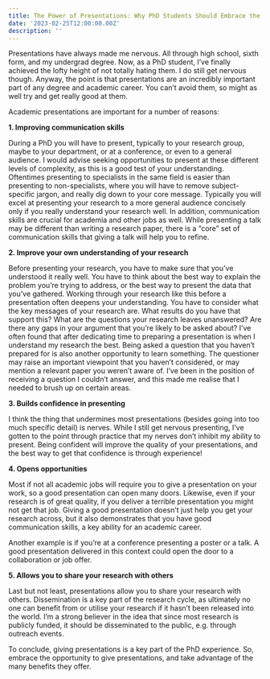 ```yaml
---
title: The Power of Presentations: Why PhD Students Should Embrace the Spotlight
date: '2023-02-25T12:00:00.00Z'
description: ''
---
```


Presentations have always made me nervous. All through high school, sixth form, and my undergrad degree. Now, as a PhD student, I’ve finally achieved the lofty height of not totally hating them. I do still get nervous though. Anyway, the point is that presentations are an incredibly important part of any degree and academic career. You can’t avoid them, so might as well try and get really good at them.

Academic presentations are important for a number of reasons:

**1. Improving communication skills**

During a PhD you will have to present, typically to your research group, maybe to your department, or at a conference, or even to a general audience. I would advise seeking opportunities to present at these different levels of complexity, as this is a good test of your understanding. Oftentimes presenting to specialists in the same field is easier than presenting to non-specialists, where you will have to remove subject-specific jargon, and really dig down to your core message. Typically you will excel at presenting your research to a more general audience concisely only if you really understand your research well.
In addition, communication skills are crucial for academia and other jobs as well. While presenting a talk may be different than writing a research paper, there is a “core” set of communication skills that giving a talk will help you to refine.

**2. Improve your own understanding of your research**

Before presenting your research, you have to make sure that you’ve understood it really well. You have to think about the best way to explain the problem you’re trying to address, or the best way to present the data that you’ve gathered. Working through your research like this before a presentation often deepens your understanding. You have to consider what the key messages of your research are. What results do you have that support this? What are the questions your research leaves unanswered? Are there any gaps in your argument that you’re  likely to be asked about? I’ve often found that after dedicating time to preparing a presentation is when I understand my research the best.
Being asked a question that you haven’t prepared for is also another opportunity to learn something. The questioner may raise an important viewpoint that you haven’t considered, or may mention a relevant paper you weren’t aware of. I’ve been in the position of receiving a question I couldn’t answer, and this made me realise that I needed to brush up on certain areas.

**3. Builds confidence in presenting**

I think the thing that undermines most presentations (besides going into too much specific detail) is nerves. While I still get nervous presenting, I’ve gotten to the point through practice that my nerves don’t inhibit my ability to present. Being confident will improve the quality of your presentations, and the best way to get that confidence is through experience!

**4. Opens opportunities**

Most if not all academic jobs will require you to give a presentation on your work, so a good presentation can open many doors. Likewise, even if your research is of great quality, if you deliver a terrible presentation you might not get that job. Giving a good presentation doesn’t just help you get your research across, but it also demonstrates that you have good communication skills, a key ability for an academic career.

Another example is if you’re at a conference presenting a poster or a talk. A good presentation delivered in this context could open the door to a collaboration or job offer.

**5. Allows you to share your research with others**

Last but not least, presentations allow you to share your research with others. Dissemination is a key part of the research cycle, as ultimately no one can benefit from or utilise your research if it hasn’t been released into the world. I’m a strong believer in the idea that since most research is publicly funded, it should be disseminated to the public, e.g. through outreach events. 

To conclude, giving presentations is a key part of the PhD experience. So, embrace the opportunity to give presentations, and take advantage of the many benefits they offer.

